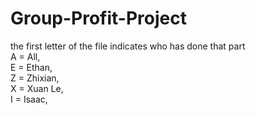 # Group-Profit-Project
the first letter of the file indicates who has done that part<br>
A = All, <br>
E = Ethan, <br>
Z = Zhixian, <br>
X = Xuan Le, <br>
I = Isaac,
